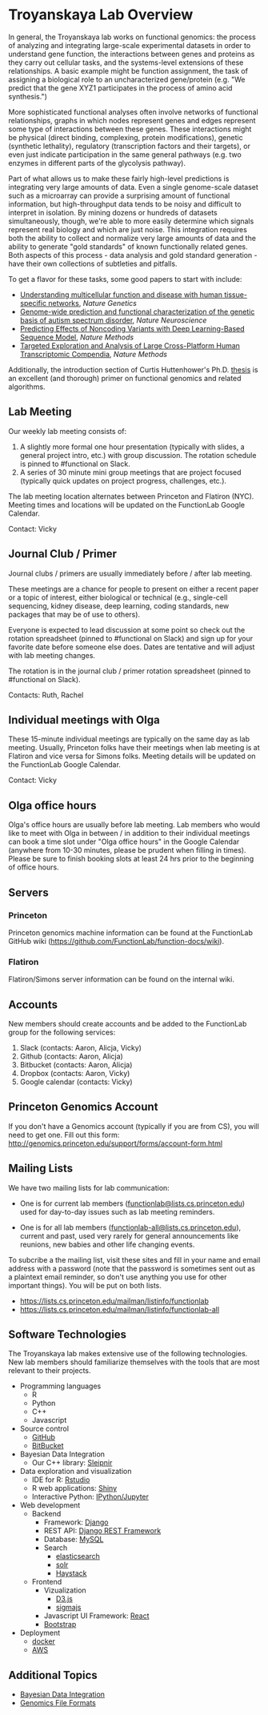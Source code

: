# Troyanskaya Lab Overview
In general, the Troyanskaya lab works on functional genomics: the process of analyzing and integrating large-scale experimental datasets in order to understand gene function, the interactions between genes and proteins as they carry out cellular tasks, and the systems-level extensions of these relationships. A basic example might be function assignment, the task of assigning a biological role to an uncharacterized gene/protein (e.g. "We predict that the gene XYZ1 participates in the process of amino acid synthesis.")

More sophisticated functional analyses often involve networks of functional relationships, graphs in which nodes represent genes and edges represent some type of interactions between these genes. These interactions might be physical (direct binding, complexing, protein modifications), genetic (synthetic lethality), regulatory (transcription factors and their targets), or even just indicate participation in the same general pathways (e.g. two enzymes in different parts of the glycolysis pathway).

Part of what allows us to make these fairly high-level predictions is integrating very large amounts of data. Even a single genome-scale dataset such as a microarray can provide a surprising amount of functional information, but high-throughput data tends to be noisy and difficult to interpret in isolation. By mining dozens or hundreds of datasets simultaneously, though, we're able to more easily determine which signals represent real biology and which are just noise. This integration requires both the ability to collect and normalize very large amounts of data and the ability to generate "gold standards" of known functionally related genes. Both aspects of this process - data analysis and gold standard generation - have their own collections of subtleties and pitfalls.

To get a flavor for these tasks, some good papers to start with include:

* [Understanding multicellular function and disease with human tissue-specific networks](http://www.nature.com/ng/journal/v47/n6/full/ng.3259.html), *Nature Genetics*
* [Genome-wide prediction and functional characterization of the genetic basis of autism spectrum disorder](http://www.nature.com/neuro/journal/v19/n11/full/nn.4353.html), *Nature Neuroscience*
* [Predicting Effects of Noncoding Variants with Deep Learning-Based Sequence Model](http://www.nature.com/nmeth/journal/v12/n10/full/nmeth.3547.html), *Nature Methods*
* [Targeted Exploration and Analysis of Large Cross-Platform Human Transcriptomic Compendia](http://www.nature.com/nmeth/journal/v12/n3/full/nmeth.3249.html), *Nature Methods*

Additionally, the introduction section of Curtis Huttenhower's Ph.D. [thesis](https://www.google.com/url?sa=t&rct=j&q=&esrc=s&source=web&cd=5&cad=rja&uact=8&ved=0ahUKEwjf0Yni-dXQAhUg24MKHTxRCLsQFgg1MAQ&url=ftp%3A%2F%2Fftp.cs.princeton.edu%2Freports%2F2008%2F841.pdf&usg=AFQjCNGg8uj4I5M4W3j-8IwNS7JSKuEIFA&sig2=y5yUx8Th7Lqa2AnsOj0hlw) is an excellent (and thorough) primer on functional genomics and related algorithms.

## Lab Meeting

Our weekly lab meeting consists of:
  1. A slightly more formal one hour presentation (typically with slides, a general project intro, etc.) with group discussion. The rotation schedule is pinned to #functional on Slack.
  2. A series of 30 minute mini group meetings that are project focused (typically quick updates on project progress, challenges, etc.). 
 
The lab meeting location alternates between Princeton and Flatiron (NYC). Meeting times and locations will be updated on the FunctionLab Google Calendar.

Contact: Vicky

## Journal Club / Primer
Journal clubs / primers are usually immediately before / after lab meeting. 

These meetings are a chance for people to present on either a recent paper or a topic of interest, either biological or technical (e.g., single-cell sequencing, kidney disease, deep learning, coding standards, new packages that may be of use to others).

Everyone is expected to lead discussion at some point so check out the rotation spreadsheet (pinned to #functional on Slack) and sign up for your favorite date before someone else does. Dates are tentative and will adjust with lab meeting changes. 

The rotation is in the journal club / primer rotation spreadsheet (pinned to #functional on Slack).

Contacts: Ruth, Rachel

## Individual meetings with Olga

These 15-minute individual meetings are typically on the same day as lab meeting. Usually, Princeton folks have their meetings when lab meeting is at Flatiron and vice versa for Simons folks. Meeting details will be updated on the FunctionLab Google Calendar.

Contact: Vicky

## Olga office hours

Olga's office hours are usually before lab meeting. Lab members who would like to meet with Olga in between / in addition to their individual meetings can book a time slot under "Olga office hours" in the Google Calendar (anywhere from 10-30 minutes, please be prudent when filling in times). Please be sure to finish booking slots at least 24 hrs prior to the beginning of office hours.

## Servers

### Princeton
Princeton genomics machine information can be found at the FunctionLab GitHub wiki (https://github.com/FunctionLab/function-docs/wiki).

### Flatiron
Flatiron/Simons server information can be found on the internal wiki.

## Accounts

New members should create accounts and be added to the FunctionLab group for the following services:

1. Slack (contacts: Aaron, Alicja, Vicky)
2. Github (contacts: Aaron, Alicja)
3. Bitbucket (contacts: Aaron, Alicja)
4. Dropbox (contacts: Aaron, Vicky)
5. Google calendar (contacts: Vicky)

## Princeton Genomics Account

If you don't have a Genomics account (typically if you are from CS), you will need to get one. Fill out this form:
http://genomics.princeton.edu/support/forms/account-form.html

## Mailing Lists

We have two mailing lists for lab communication:

* One is for current lab members (functionlab@lists.cs.princeton.edu) used for day-to-day issues such as lab meeting reminders.

* One is for all lab members (functionlab-all@lists.cs.princeton.edu), current and past, used very rarely for general announcements like reunions, new babies and other life changing events.

To subcribe a the mailing list, visit these sites and fill in your name and email address with a password (note that the password is sometimes sent out as a plaintext email reminder, so don't use anything you use for other important things). You will be put on both lists.

* https://lists.cs.princeton.edu/mailman/listinfo/functionlab
* https://lists.cs.princeton.edu/mailman/listinfo/functionlab-all

## Software Technologies
The Troyanskaya lab makes extensive use of the following technologies. New lab members should familiarize themselves with the tools that are most relevant to their projects.

* Programming languages
  * R
  * Python
  * C++
  * Javascript
* Source control
  * [GitHub](https://github.com/)
  * [BitBucket](https://bitbucket.org/)
* Bayesian Data Integration
   * Our C++ library: [Sleipnir](http://libsleipnir.bitbucket.org/)
* Data exploration and visualization
  * IDE for R: [Rstudio](https://www.rstudio.com/)
  * R web applications: [Shiny](https://shiny.rstudio.com/)
  * Interactive Python: [IPython/Jupyter](https://ipython.org/)
* Web development
  * Backend
    * Framework: [Django](https://www.djangoproject.com/)
    * REST API: [Django REST Framework](http://www.django-rest-framework.org/)
    * Database: [MySQL](https://www.mysql.com/)
    * Search
      * [elasticsearch](https://www.elastic.co/)
      * [solr](http://lucene.apache.org/solr/)
      * [Haystack](http://haystacksearch.org/)
  * Frontend
    * Vizualization
      * [D3.js](https://d3js.org/)
      * [sigmajs](http://sigmajs.org/)
    * Javascript UI Framework: [React](https://facebook.github.io/react/)
    * [Bootstrap](http://getbootstrap.com/)
* Deployment
  * [docker](https://www.docker.com/)
  * [AWS](https://aws.amazon.com/)

## Additional Topics

* [Bayesian Data Integration](http://functionlab.readthedocs.io/en/latest/bayesian-integration.html)
* [Genomics File Formats](http://functionlab.readthedocs.io/en/latest/file-formats.html)
